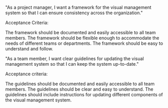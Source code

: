 "As a project manager, I want a framework for the visual management system so that I can ensure consistency across the organization."

Acceptance Criteria:

The framework should be documented and easily accessible to all team members.
The framework should be flexible enough to accommodate the needs of different teams or departments.
The framework should be easy to understand and follow.

"As a team member, I want clear guidelines for updating the visual management system so that I can keep the system up-to-date."

Acceptance criteria:

The guidelines should be documented and easily accessible to all team members.
The guidelines should be clear and easy to understand.
The guidelines should include instructions for updating different components of the visual management system.